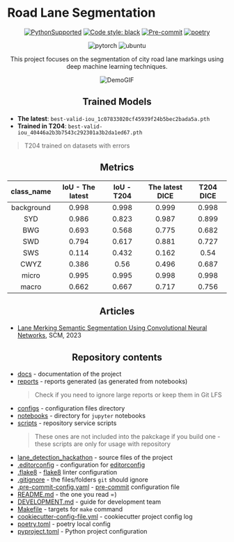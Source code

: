 # Road Lane Segmentation

<div align="center">

[![PythonSupported](https://img.shields.io/badge/python-3.9-brightgreen.svg)](https://python3statement.org/#sections50-why)
[![Code style: black](https://img.shields.io/badge/code%20style-black-000000.svg)](https://github.com/psf/black)
[![Pre-commit](https://img.shields.io/badge/pre--commit-enabled-brightgreen?logo=pre-commit&logoColor=white)](https://pre-commit.com/)
[![poetry](https://img.shields.io/endpoint?url=https://python-poetry.org/badge/v0.json)](https://python-poetry.org/)


![pytorch](https://img.shields.io/badge/PyTorch-EE4C2C?style=for-the-badge&logo=pytorch&logoColor=white)
![ubuntu](https://img.shields.io/badge/Ubuntu-E95420?style=for-the-badge&logo=ubuntu&logoColor=white)

This project focuses on the segmentation of city road lane markings using deep machine learning techniques.

![DemoGIF](demo/test_camera_6(2).gif)

## Trained Models

</div>

* **The latest**: `best-valid-iou_1c07833020cf45939f24b5bec2bada5a.pth`
* **Trained in T204**: `best-valid-iou_40446a2b3b7543c292301a3b2da1ed67.pth`

> T204 trained on datasets with errors

<div align="center">

## Metrics

| class_name | IoU - The latest | IoU - T204 | The latest DICE | T204 DICE |
| :--------: | :--------------: | :--------: | :-------------: | :-------: |
| background |      0.998       |   0.998    |      0.999      |   0.998   |
|    SYD     |      0.986       |   0.823    |      0.987      |   0.899   |
|    BWG     |      0.693       |   0.568    |      0.775      |   0.682   |
|    SWD     |      0.794       |   0.617    |      0.881      |   0.727   |
|    SWS     |      0.114       |   0.432    |      0.162      |   0.54    |
|    CWYZ    |      0.386       |    0.56    |      0.496      |   0.687   |
|   micro    |      0.995       |   0.995    |      0.998      |   0.998   |
|   macro    |      0.662       |   0.667    |      0.717      |   0.756   |


## Articles

</div>


* [Lane Merking Semantic Segmentation Using Convolutional Neural Networks](https://ieeexplore.ieee.org/abstract/document/10159034), SCM, 2023


<div align="center">


## Repository contents

</div>

- [docs](docs) - documentation of the project
- [reports](reports) - reports generated (as generated from notebooks)
  > Check if you need to ignore large reports or keep them in Git LFS
- [configs](configs) - configuration files directory
- [notebooks](notebooks) - directory for `jupyter` notebooks
- [scripts](scripts) - repository service scripts
  > These ones are not included into the pakckage if you build one - these scripts are only for usage with repository
- [lane_detection_hackathon](lane_detection_hackathon) - source files of the project
- [.editorconfig](.editorconfig) - configuration for [editorconfig](https://editorconfig.org/)
- [.flake8](.flake8) - [flake8](https://github.com/pycqa/flake8) linter configuration
- [.gitignore](.gitignore) - the files/folders `git` should ignore
- [.pre-commit-config.yaml](.pre-commit-config.yaml) - [pre-commit](https://pre-commit.com/) configuration file
- [README.md](README.md) - the one you read =)
- [DEVELOPMENT.md](DEVELOPMENT.md) - guide for development team
- [Makefile](Makefile) - targets for `make` command
- [cookiecutter-config-file.yml](cookiecutter-config-file.yml) - cookiecutter project config log
- [poetry.toml](poetry.toml) - poetry local config
- [pyproject.toml](pyproject.toml) - Python project configuration
